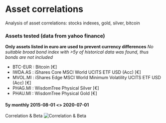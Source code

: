 # Asset correlations
Analysis of asset correlations: stocks indexes, gold, silver, bitcoin

### Assets tested (data from yahoo finance)
**Only assets listed in euro are used to prevent currency differences**
*No suitable broad bond index with >5y of historical data was found, thus bonds are not included*

* BTC-EUR : Bitcoin [€]
* IWDA.AS : iShares Core MSCI World UCITS ETF USD (Acc) [€]
* MVOL.MI : iShares Edge MSCI World Minimum Volatility UCITS ETF USD (Acc) [€]
* PHAG.MI : WisdomTree Physical Silver [€]
* PHAU.MI : WisdomTree Physical Gold [€]

#### 5y monthly 2015-08-01 <> 2020-07-01
Correlation & Beta
![Correlation & Beta](https://i.imgur.com/WkQkayM.png)
